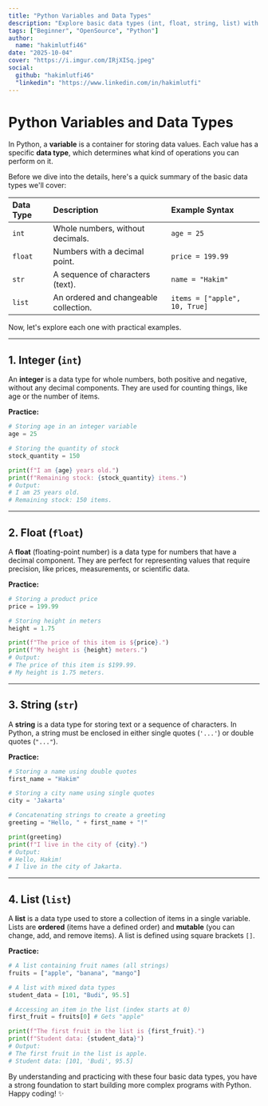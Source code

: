 ```yaml
---
title: "Python Variables and Data Types"
description: "Explore basic data types (int, float, string, list) with declaration examples."
tags: ["Beginner", "OpenSource", "Python"]
author:
  name: "hakimlutfi46"
date: "2025-10-04"
cover: "https://i.imgur.com/IRjXISq.jpeg"
social:
  github: "hakimlutfi46"
  "linkedin": "https://www.linkedin.com/in/hakimlutfi"
---
```


# Python Variables and Data Types

In Python, a **variable** is a container for storing data values. Each value has a specific **data type**, which determines what kind of operations you can perform on it.

Before we dive into the details, here's a quick summary of the basic data types we'll cover:

| Data Type | Description                           | Example Syntax                |
| :-------- | :------------------------------------ | :---------------------------- |
| `int`     | Whole numbers, without decimals.      | `age = 25`                    |
| `float`   | Numbers with a decimal point.         | `price = 199.99`              |
| `str`     | A sequence of characters (text).      | `name = "Hakim"`              |
| `list`    | An ordered and changeable collection. | `items = ["apple", 10, True]` |

Now, let's explore each one with practical examples.

---

## 1. Integer (`int`)

An **integer** is a data type for whole numbers, both positive and negative, without any decimal components. They are used for counting things, like age or the number of items.

**Practice:**

```python
# Storing age in an integer variable
age = 25

# Storing the quantity of stock
stock_quantity = 150

print(f"I am {age} years old.")
print(f"Remaining stock: {stock_quantity} items.")
# Output:
# I am 25 years old.
# Remaining stock: 150 items.
```

---

## 2\. Float (`float`)

A **float** (floating-point number) is a data type for numbers that have a decimal component. They are perfect for representing values that require precision, like prices, measurements, or scientific data.

**Practice:**

```python
# Storing a product price
price = 199.99

# Storing height in meters
height = 1.75

print(f"The price of this item is ${price}.")
print(f"My height is {height} meters.")
# Output:
# The price of this item is $199.99.
# My height is 1.75 meters.
```

---

## 3\. String (`str`)

A **string** is a data type for storing text or a sequence of characters. In Python, a string must be enclosed in either single quotes (`'...'`) or double quotes (`"..."`).

**Practice:**

```python
# Storing a name using double quotes
first_name = "Hakim"

# Storing a city name using single quotes
city = 'Jakarta'

# Concatenating strings to create a greeting
greeting = "Hello, " + first_name + "!"

print(greeting)
print(f"I live in the city of {city}.")
# Output:
# Hello, Hakim!
# I live in the city of Jakarta.
```

---

## 4\. List (`list`)

A **list** is a data type used to store a collection of items in a single variable. Lists are **ordered** (items have a defined order) and **mutable** (you can change, add, and remove items). A list is defined using square brackets `[]`.

**Practice:**

```python
# A list containing fruit names (all strings)
fruits = ["apple", "banana", "mango"]

# A list with mixed data types
student_data = [101, "Budi", 95.5]

# Accessing an item in the list (index starts at 0)
first_fruit = fruits[0] # Gets "apple"

print(f"The first fruit in the list is {first_fruit}.")
print(f"Student data: {student_data}")
# Output:
# The first fruit in the list is apple.
# Student data: [101, 'Budi', 95.5]
```

By understanding and practicing with these four basic data types, you have a strong foundation to start building more complex programs with Python. Happy coding\! ✨
